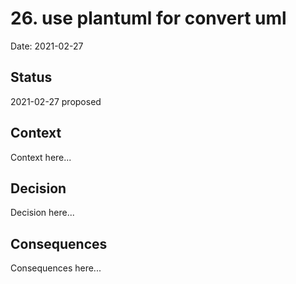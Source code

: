 # 26. use plantuml for convert uml

Date: 2021-02-27

## Status

2021-02-27 proposed

## Context

Context here...

## Decision

Decision here...

## Consequences

Consequences here...

